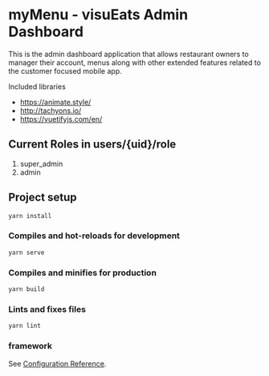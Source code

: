 # myMenu - visuEats Admin Dashboard

This is the admin dashboard application that allows restaurant owners to manager their account, menus along with other extended features related to the customer focused mobile app.

Included libraries
+ https://animate.style/
+ http://tachyons.io/
+ https://vuetifyjs.com/en/

## Current Roles in users/{uid}/role
 1. super_admin
 2. admin 

## Project setup
```
yarn install
```

### Compiles and hot-reloads for development
```
yarn serve
```

### Compiles and minifies for production
```
yarn build
```

### Lints and fixes files
```
yarn lint
```

### framework
See [Configuration Reference](https://cli.vuejs.org/config/).
